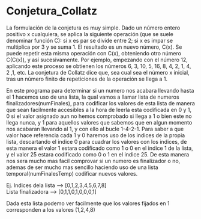 # Conjetura_Collatz
    
    
La formulación de la conjetura es muy simple. Dado un número entero positivo x cualquiera, se aplica la siguiente operación (que se suele denominar función C): si x es par se     divide entre 2; si x es impar se multiplica por 3 y se suma 1. El resultado es un nuevo número, C(x). Se puede repetir esta misma operación con C(x), obteniendo otro número       C(C(x)), y así sucesivamente. Por ejemplo, empezando con el número 12, aplicando este proceso se obtienen los números 6, 3, 10, 5, 16, 8, 4, 2, 1, 4, 2 ,1, etc. La conjetura       de Collatz dice que, sea cual sea el número x inicial, tras un número finito de repeticiones de la operación se llega a 1.

En este programa para determinar si un numero nos acabara llevando hasta el 1 hacemos uso de una lista, la qual vamos a llamar lista de numeros finalizadores(numFinales), para     codificar los valores de esta lista de manera que sean facilmente accesibles a la hora de leerla esta codificada en 0 y 1, 0 si el valor asignado aun no hemos comprobado si       llega a 1 o bien este no llega nunca, y 1 para aquellos valores que sabemos que en algun momento nos acabaran llevando al 1, y con ello al bucle 1-4-2-1. Para saber a que         valor hace referencia cada 1 y 0 haremos uso de los indices de la propia lista, descartando el indice 0 para cuadrar los valores con los indices, de esta manera el valor 1         estara codificado como 1 o 0 en el indice 1 de la lista, y el valor 25 estara codificado como 0 o 1 en el indice 25. De esta manera nos sera mucho mas facil comprovar si un       numero es finalizador o no, ademas de ser mucho mas sencillo haciendo uso de una lista temporal(numFinalesTemp) codificar nuevos valores.
    
Ej.
Indices dela lista --> [0,1,2,3,4,5,6,7,8]      
Lista finalizadora --> [0,1,1,0,1,0,0,0,1]
    
Dada esta lista podemo ver facilmente que los valores fijados en 1 corresponden a los valores (1,2,4,8)
